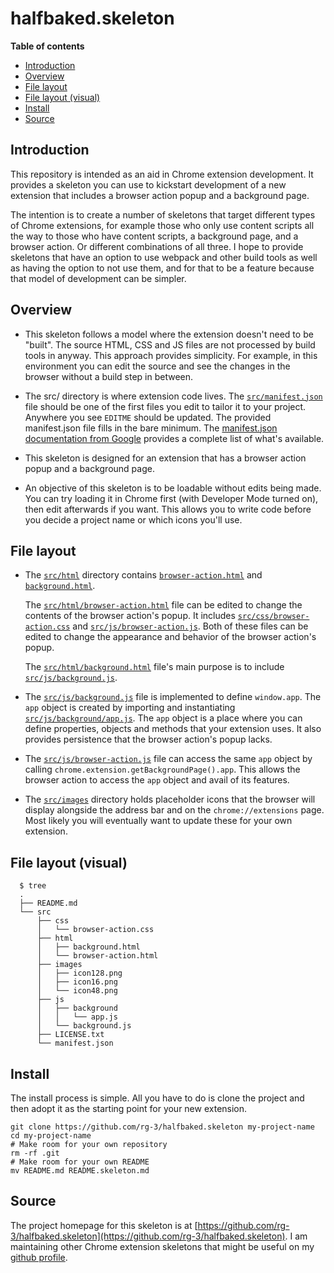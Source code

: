 # halfbaked.skeleton

**Table of contents**

* <a href='#introduction'>Introduction</a>
* <a href='#overview'>Overview</a>
* <a href='#file-layout'>File layout</a>
* <a href='#file-layout-visual'>File layout (visual)</a>
* <a href='#install'>Install</a>
* <a href='#source'>Source</a>


## <a id='introduction'>Introduction</a>

This repository is intended as an aid in Chrome extension development.
It provides a skeleton you can use to kickstart development of a new
extension that includes a browser action popup and a background page.

The intention is to create a number of skeletons that target different types
of Chrome extensions, for example those who only use content scripts all the way
to those who have content scripts, a background page, and a browser action. Or
different combinations of all three. I hope to provide skeletons that
have an option to use webpack and other build tools as well as having the option
to not use them, and for that to be a feature because that model of development can
be simpler.

## <a id='overview'>Overview</a>

* This skeleton follows a model where the extension doesn't need to be "built".
  The source HTML, CSS and JS files are not processed by build tools in anyway.
  This approach provides simplicity. For example, in this environment you can
  edit the source and see the changes in the browser without a build step in
  between.

* The src/ directory is where extension code lives. The [`src/manifest.json`](src/manifest.json)
  file should be one of the first files you edit to tailor it to your project.
  Anywhere you see `EDITME` should be updated. The provided manifest.json file
  fills in the bare minimum. The [manifest.json documentation from Google](https://developer.chrome.com/extensions/manifest)
  provides a complete list of what's available.

* This skeleton is designed for an extension that has a browser action popup
  and a background page.

* An objective of this skeleton is to be loadable without edits
  being made. You can try loading it in Chrome first (with Developer Mode turned on),
  then edit afterwards if you want. This allows you to write code before you decide
  a project name or which icons you'll use.

## <a id='file-layout'> File layout </a>

* The [`src/html`](/src/html) directory contains [`browser-action.html`](src/html/browser-action.html) and
  [`background.html`](src/html/background.html).

  The [`src/html/browser-action.html`](src/html/browser-action.html) file can be edited to change
  the contents of the browser action's popup. It includes [`src/css/browser-action.css`](src/css/browser-action.css)
  and [`src/js/browser-action.js`](src/js/browser-action.js). Both of these files can be
  edited to change the appearance and behavior of the browser action's popup.

  The [`src/html/background.html`](src/html/background.html) file's main purpose is to include
  [`src/js/background.js`](/src/js/background.js).

 * The [`src/js/background.js`](src/js/background.js) file is implemented to
   define `window.app`. The `app` object is created by importing and instantiating
   [`src/js/background/app.js`](src/js/background/app.js). The `app` object is
   a place where you can define properties, objects and methods that your
   extension uses. It also provides persistence that the browser action's
   popup lacks.

 * The [`src/js/browser-action.js`](src/js/browser-action.js) file can access the
   same `app` object by calling `chrome.extension.getBackgroundPage().app`. This
   allows the browser action to access the `app` object and avail of its features.

* The [`src/images`](src/images) directory holds placeholder icons that the browser will
  display alongside the address bar and on the `chrome://extensions` page.
  Most likely you will eventually want to update these for your own extension.

## <a id='file-layout-visual'>File layout (visual)</a>
      $ tree
      .
      ├── README.md
      └── src
          ├── css
          │   └── browser-action.css
          ├── html
          │   ├── background.html
          │   └── browser-action.html
          ├── images
          │   ├── icon128.png
          │   ├── icon16.png
          │   └── icon48.png
          ├── js
          │   ├── background
          │   │   └── app.js
          │   └── background.js
          ├── LICENSE.txt
          └── manifest.json

## <a id='install'> Install </a>

The install process is simple. All you have to do is clone the project and
then adopt it as the starting point for your new extension.

    git clone https://github.com/rg-3/halfbaked.skeleton my-project-name
    cd my-project-name
    # Make room for your own repository
    rm -rf .git
    # Make room for your own README
    mv README.md README.skeleton.md


## <a id='source'>Source</a>

The project homepage for this skeleton is at [https://github.com/rg-3/halfbaked.skeleton](https://github.com/rg-3/halfbaked.skeleton).
I am maintaining other Chrome extension skeletons that might be useful on my [github profile](https://github.com/rg-3).
